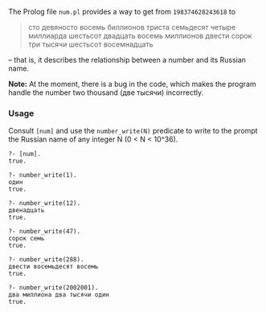 The Prolog file `num.pl` provides a way to get from
`198374628243618` to

> сто девяносто восемь биллионов триста семьдесят четыре миллиарда
> шестьсот двадцать восемь миллионов двести сорок три тысячи
> шестьсот восемнадцать

– that is, it describes the relationship between a number and its
Russian name.

**Note:** At the moment, there is a bug in the code, which makes
the program handle the number two thousand (две тысячи) incorrectly.

### Usage

Consult `[num]` and use the `number_write(N)` predicate to write
to the prompt the Russian name of any integer N (0 < N < 10^36).

    ?- [num].
    true.
    
    ?- number_write(1).
    один 
    true.
    
    ?- number_write(12).
    двенадцать 
    true.
    
    ?- number_write(47).
    сорок семь 
    true.
    
    ?- number_write(288).
    двести восемьдесят восемь 
    true.
    
    ?- number_write(2002001).
    два миллиона два тысячи один 
    true.
